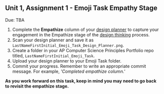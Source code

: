 ## Unit 1, Assignment 1 - Emoji Task Empathy Stage
Due: TBA

1. Complete the **Empathize** column of your [design planner](https://github.com/MrJSwotinsky/AP_Computer_Science_Principles_2025_2026/blob/main/Resources/Design%20Planner.pdf) to capture your engagement in the Empathize stage of the [design thinking](https://github.com/MrJSwotinsky/AP_Computer_Science_Principles_2025_2026/blob/main/Resources/Design%20Thinking.pdf) process.
2. Scan your design planner and save it as `LastNameFirstInitial_Emoji_Task_Design_Planner.png`.
3. Create a folder in your AP Computer Science Principles Portfolio repo titled, `LastNameFirstInitial_Emoji_Task`.
4. Upload your design planner to your Emoji Task folder.
5. Commit your progress.  Remember to write an appropriate commit message.  For example, *'Completed empathize column.'*

**As you work forward on this task, keep in mind you may need to go back to revisit the empathize stage.**
